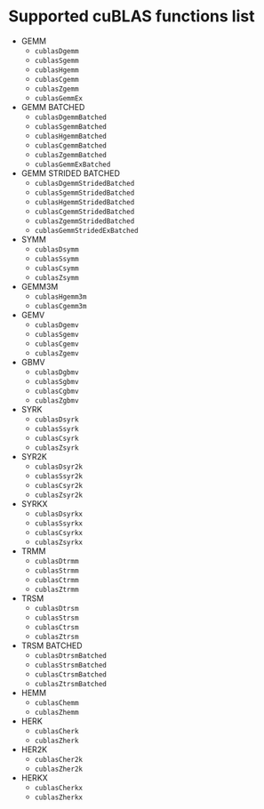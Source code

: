 # Supported cuBLAS functions list

- GEMM
	- `cublasDgemm`
	- `cublasSgemm`
	- `cublasHgemm`
	- `cublasCgemm`
	- `cublasZgemm`
	- `cublasGemmEx`
- GEMM BATCHED
	- `cublasDgemmBatched`
	- `cublasSgemmBatched`
	- `cublasHgemmBatched`
	- `cublasCgemmBatched`
	- `cublasZgemmBatched`
	- `cublasGemmExBatched`
- GEMM STRIDED BATCHED
	- `cublasDgemmStridedBatched`
	- `cublasSgemmStridedBatched`
	- `cublasHgemmStridedBatched`
	- `cublasCgemmStridedBatched`
	- `cublasZgemmStridedBatched`
	- `cublasGemmStridedExBatched`
- SYMM
	- `cublasDsymm`
	- `cublasSsymm`
	- `cublasCsymm`
	- `cublasZsymm`
- GEMM3M
	- `cublasHgemm3m`
	- `cublasCgemm3m`
- GEMV
	- `cublasDgemv`
	- `cublasSgemv`
	- `cublasCgemv`
	- `cublasZgemv`
- GBMV
	- `cublasDgbmv`
	- `cublasSgbmv`
	- `cublasCgbmv`
	- `cublasZgbmv`
- SYRK
	- `cublasDsyrk`
	- `cublasSsyrk`
	- `cublasCsyrk`
	- `cublasZsyrk`
- SYR2K
	- `cublasDsyr2k`
	- `cublasSsyr2k`
	- `cublasCsyr2k`
	- `cublasZsyr2k`
- SYRKX
	- `cublasDsyrkx`
	- `cublasSsyrkx`
	- `cublasCsyrkx`
	- `cublasZsyrkx`
- TRMM
	- `cublasDtrmm`
	- `cublasStrmm`
	- `cublasCtrmm`
	- `cublasZtrmm`
- TRSM
	- `cublasDtrsm`
	- `cublasStrsm`
	- `cublasCtrsm`
	- `cublasZtrsm`
- TRSM BATCHED
	- `cublasDtrsmBatched`
	- `cublasStrsmBatched`
	- `cublasCtrsmBatched`
	- `cublasZtrsmBatched`
- HEMM
	- `cublasChemm`
	- `cublasZhemm`
- HERK
	- `cublasCherk`
	- `cublasZherk`
- HER2K
	- `cublasCher2k`
	- `cublasZher2k`
- HERKX
	- `cublasCherkx`
	- `cublasZherkx`
